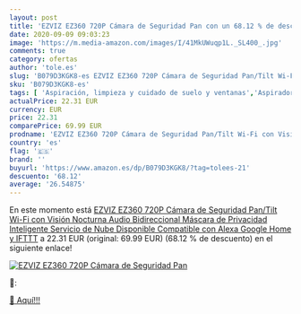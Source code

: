 ```yaml
---
layout: post
title: 'EZVIZ EZ360 720P Cámara de Seguridad Pan con un 68.12 % de descuento'
date: 2020-09-09 09:03:23
image: 'https://m.media-amazon.com/images/I/41MkUWuqp1L._SL400_.jpg'
comments: true
category: ofertas
author: 'tole.es'
slug: 'B079D3KGK8-es EZVIZ EZ360 720P Cámara de Seguridad Pan/Tilt Wi-Fi con...'
sku: 'B079D3KGK8-es'
tags: [ 'Aspiración, limpieza y cuidado de suelo y ventanas','Aspiradoras','Bombillas','Bombillas Wi-Fi','Electrónica','Hogar y cocina','Iluminación','Robots aspiradores','TV, vídeo y home cinema','Televisores','alexa','google','home','ifttt', ]
actualPrice: 22.31 EUR
currency: EUR
price: 22.31
comparePrice: 69.99 EUR
prodname: 'EZVIZ EZ360 720P Cámara de Seguridad Pan/Tilt Wi-Fi con Visión Nocturna  Audio Bidireccional  Máscara de Privacidad Inteligente  Servicio de Nube Disponible  Compatible con Alexa  Google Home y IFTTT'
country: 'es'
flag: '🇪🇸'
brand: ''
buyurl: 'https://www.amazon.es/dp/B079D3KGK8/?tag=tolees-21'
descuento: '68.12'
average: '26.54875'
---
```


En este momento está [EZVIZ EZ360 720P Cámara de Seguridad Pan/Tilt Wi-Fi con Visión Nocturna  Audio Bidireccional  Máscara de Privacidad Inteligente  Servicio de Nube Disponible  Compatible con Alexa  Google Home y IFTTT](https://www.amazon.es/dp/B079D3KGK8/?tag=tolees-21) a 22.31 EUR (original: 69.99 EUR) (68.12 %  de descuento) en el siguiente enlace!

[![EZVIZ EZ360 720P Cámara de Seguridad Pan](https://m.media-amazon.com/images/I/41MkUWuqp1L._SL400_.jpg)](https://www.amazon.es/dp/B079D3KGK8/?tag=tolees-21)

🔎:


[🛒 Aquí!!!](https://www.amazon.es/dp/B079D3KGK8/?tag=tolees-21)
